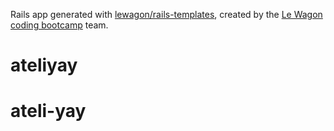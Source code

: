 Rails app generated with [lewagon/rails-templates](https://github.com/lewagon/rails-templates), created by the [Le Wagon coding bootcamp](https://www.lewagon.com) team.
# ateliyay
# ateli-yay
